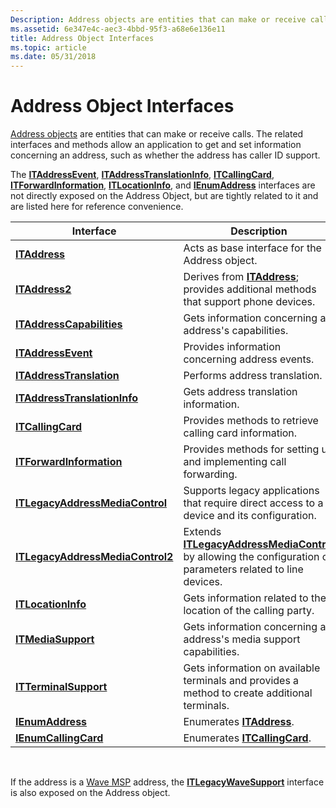 ```yaml
---
Description: Address objects are entities that can make or receive calls. The related interfaces and methods allow an application to get and set information concerning an address, such as whether the address has caller ID support.
ms.assetid: 6e347e4c-aec3-4bbd-95f3-a68e6e136e11
title: Address Object Interfaces
ms.topic: article
ms.date: 05/31/2018
---
```


# Address Object Interfaces

[Address objects](address-object.md) are entities that can make or receive calls. The related interfaces and methods allow an application to get and set information concerning an address, such as whether the address has caller ID support.

The [**ITAddressEvent**](/windows/desktop/api/tapi3if/nn-tapi3if-itaddressevent), [**ITAddressTranslationInfo**](/windows/desktop/api/tapi3if/nn-tapi3if-itaddresstranslationinfo), [**ITCallingCard**](/windows/desktop/api/tapi3if/nn-tapi3if-itcallingcard), [**ITForwardInformation**](/windows/desktop/api/tapi3if/nn-tapi3if-itforwardinformation), [**ITLocationInfo**](/windows/desktop/api/tapi3if/nn-tapi3if-itlocationinfo), and [**IEnumAddress**](/windows/desktop/api/tapi3if/nn-tapi3if-ienumaddress) interfaces are not directly exposed on the Address Object, but are tightly related to it and are listed here for reference convenience.



| Interface                                                            | Description                                                                                                                                     |
|----------------------------------------------------------------------|-------------------------------------------------------------------------------------------------------------------------------------------------|
| [**ITAddress**](/windows/desktop/api/tapi3if/nn-tapi3if-itaddress)                                       | Acts as base interface for the Address object.                                                                                                  |
| [**ITAddress2**](/windows/desktop/api/tapi3if/nn-tapi3if-itaddress2)                                     | Derives from [**ITAddress**](/windows/desktop/api/tapi3if/nn-tapi3if-itaddress); provides additional methods that support phone devices.                                            |
| [**ITAddressCapabilities**](/windows/desktop/api/tapi3if/nn-tapi3if-itaddresscapabilities)               | Gets information concerning an address's capabilities.                                                                                          |
| [**ITAddressEvent**](/windows/desktop/api/tapi3if/nn-tapi3if-itaddressevent)                             | Provides information concerning address events.                                                                                                 |
| [**ITAddressTranslation**](/windows/desktop/api/tapi3if/nn-tapi3if-itaddresstranslation)                 | Performs address translation.                                                                                                                   |
| [**ITAddressTranslationInfo**](/windows/desktop/api/tapi3if/nn-tapi3if-itaddresstranslationinfo)         | Gets address translation information.                                                                                                           |
| [**ITCallingCard**](/windows/desktop/api/tapi3if/nn-tapi3if-itcallingcard)                               | Provides methods to retrieve calling card information.                                                                                          |
| [**ITForwardInformation**](/windows/desktop/api/tapi3if/nn-tapi3if-itforwardinformation)                 | Provides methods for setting up and implementing call forwarding.                                                                               |
| [**ITLegacyAddressMediaControl**](/windows/desktop/api/tapi3if/nn-tapi3if-itlegacyaddressmediacontrol)   | Supports legacy applications that require direct access to a device and its configuration.                                                      |
| [**ITLegacyAddressMediaControl2**](/windows/desktop/api/Tapi3if/nn-tapi3if-itlegacyaddressmediacontrol2) | Extends [**ITLegacyAddressMediaControl**](/windows/desktop/api/tapi3if/nn-tapi3if-itlegacyaddressmediacontrol) by allowing the configuration of parameters related to line devices. |
| [**ITLocationInfo**](/windows/desktop/api/tapi3if/nn-tapi3if-itlocationinfo)                             | Gets information related to the location of the calling party.                                                                                  |
| [**ITMediaSupport**](/windows/desktop/api/tapi3if/nn-tapi3if-itmediasupport)                             | Gets information concerning an address's media support capabilities.                                                                            |
| [**ITTerminalSupport**](/windows/win32/api/tapi3if/nn-tapi3if-itterminalsupport)                       | Gets information on available terminals and provides a method to create additional terminals.                                                   |
| [**IEnumAddress**](/windows/desktop/api/tapi3if/nn-tapi3if-ienumaddress)                                 | Enumerates [**ITAddress**](/windows/desktop/api/tapi3if/nn-tapi3if-itaddress).                                                                                                      |
| [**IEnumCallingCard**](/windows/desktop/api/tapi3if/nn-tapi3if-ienumcallingcard)                         | Enumerates [**ITCallingCard**](/windows/desktop/api/tapi3if/nn-tapi3if-itcallingcard).                                                                                              |



 

If the address is a [Wave MSP](wave-msp.md) address, the [**ITLegacyWaveSupport**](/windows/desktop/api/tapi3if/nn-tapi3if-itlegacywavesupport) interface is also exposed on the Address object.

 

 